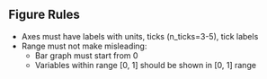 <!-- ---
!-- Timestamp: 2025-05-19 08:34:03
!-- Author: ywatanabe
!-- File: /home/ywatanabe/.dotfiles/.claude/guidelines/guidelines_science_general_rules.md
!-- --- -->

## Figure Rules
- Axes must have labels with units, ticks (n_ticks=3-5), tick labels
- Range must not make misleading:
  - Bar graph must start from 0
  - Variables within range [0, 1] should be shown in [0, 1] range

<!-- EOF -->
